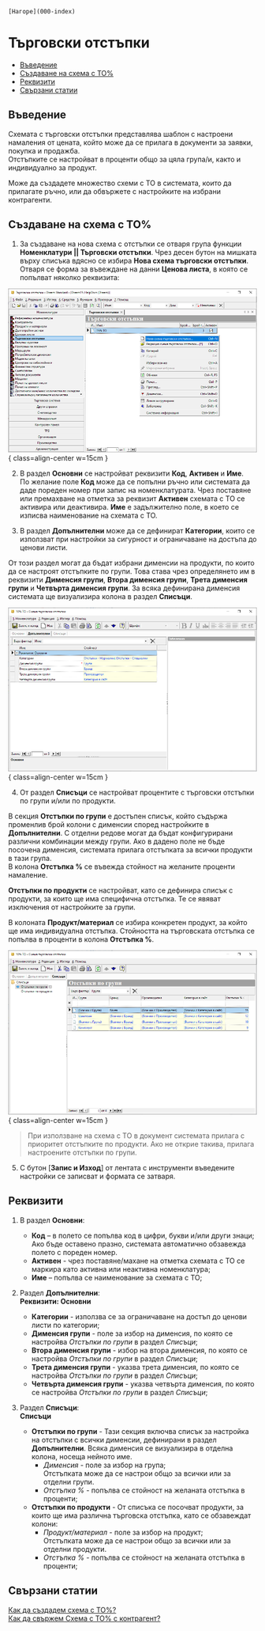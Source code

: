 ```{only} html
[Нагоре](000-index)
```

# **Търговски отстъпки**

- [Въведение](#въведение)  
- [Създаване на схема с ТО%](#създаване-на-схема-с-то)  
- [Реквизити](#реквизити)  
- [Свързани статии](#свързани-статии)  

## **Въведение**

Схемата с търговски отстъпки представлява шаблон с настроени намаления от цената, който може да се прилага в документи за заявки, покупка и продажба.  
Отстъпките се настройват в проценти общо за цяла група/и, както и индивидуално за продукт.  

Може да създадете множество схеми с ТО в системата, които да прилагате ръчно, или да обвържете с настройките на избрани контрагенти.  

## **Създаване на схема с ТО%**

1) За създаване на нова схема с отстъпки се отваря група функции **Номенклатури || Търговски отстъпки**. Чрез десен бутон на мишката върху списъка вдясно се избира **Нова схема търговски отстъпки**. Отваря се форма за въвеждане на данни **Ценова листа**, в която се попълват няколко реквизита:  

![](906-discount-schemes1.png){ class=align-center w=15cm }

2) В раздел **Основни** се настройват реквизити **Код**, **Активен** и **Име**.  
По желание поле **Код** може да се попълни ръчно или системата да даде пореден номер при запис на номенклатурата. Чрез поставяне или премахване на отметка за реквизит **Активен** схемата с ТО се активира или деактивира. **Име** е задължително поле, в което се изписва наименование на схемата с ТО.  

3) В раздел **Допълнителни** може да се дефинират **Категории**, които се използват при настройки за сигурност и ограничаване на достъпа до ценови листи.  

От този раздел могат да бъдат избрани дименсии на продукти, по които да се настроят отстъпките по групи. Това става чрез определянето им в реквизити **Дименсия групи**, **Втора дименсия групи**, **Трета дименсия групи** и **Четвърта дименсия групи**. За всяка дефинирана дименсия системата ще визуализира колона в раздел **Списъци**.  

![](906-discount-schemes2.png){ class=align-center w=15cm }

4) От раздел **Списъци** се настройват процентите с търговски отстъпки по групи и/или по продукти.  

В секция **Отстъпки по групи** е достъпен списък, който съдържа променлив брой колони с дименсии според настройките в **Допълнителни**. С отделни редове могат да бъдат конфигурирани различни комбинации между групи. Ако в дадено поле не бъде посочена дименсия, системата прилага отстъпката за всички продукти в тази група.  
В колона **Отстъпка %** се въвежда стойност на желаните проценти намаление.  

**Отстъпки по продукти** се настройват, като се дефинира списък с продукти, за които ще има специфична отстъпка. Те се явяват изключения от настройките за групи.  

В колоната **Продукт/материал** се избира конкретен продукт, за който ще има индивидуална отстъпка. Стойността на търговската отстъпка се попълва в проценти в колона **Отстъпка %**.  

![](906-discount-schemes3.png){ class=align-center w=15cm }

> При използване на схема с ТО в документ системата прилага с приоритет отстъпките по продукти. Ако не открие такива, прилага настроените отстъпки по групи.  

5) С бутон [**Запис и Изход**] от лентата с инструменти въведените настройки се записват и формата се затваря.  

## **Реквизити**

1) В раздел **Основни**:  
   - **Код** – в полето се попълва код в цифри, букви и/или други знаци;  
   Ако бъде оставено празно, системата автоматично обзавежда полето с пореден номер.  
   - **Активен** - чрез поставяне/махане на отметка схемата с ТО се маркира като активна или неактивна номенклатура;  
   - **Име** – попълва се наименование за схемата с ТО;  

2) Раздел **Допълнителни**:  
   **Реквизити: Основни**  
   - **Категории** - използва се за ограничаване на достъп до ценови листи по категории;    
   - **Дименсия групи** - поле за избор на дименсия, по която се настройва *Отстъпки по групи* в раздел *Списъци*;  
   - **Втора дименсия групи** - избор на втора дименсия, по която се настройва *Отстъпки по групи* в раздел *Списъци*;  
   - **Трета дименсия групи** - указва трета дименсия, по която се настройва *Отстъпки по групи* в раздел *Списъци*;  
   - **Четвърта дименсия групи** - указва четвърта дименсия, по която се настройва *Отстъпки по групи* в раздел *Списъци*;  

3) Раздел **Списъци**:  
   **Списъци**  
   - **Отстъпки по групи** - Тази секция включва списък за настройка на отстъпки с всички дименсии,  дефинирани в раздел **Допълнителни**. Всяка дименсия се визуализира в отделна колона, носеща  нейното име.  
        - *Дименсия* - поле за избор на група;  
        Отстъпката може да се настрои общо за всички или за отделни групи.  
        - *Отстъпка %* - попълва се стойност на желаната отстъпка в проценти;  
   - **Отстъпки по продукти** - От списъка се посочват продукти, за които ще има различна търговска отстъпка, като се обзавеждат колони:     
        - *Продукт/материал* - поле за избор на продукт;  
        Отстъпката може да се настрои общо за всички или за отделни продукти.  
        - *Отстъпка %* - попълва се стойност на желаната отстъпка в проценти;  

## **Свързани статии**

[Как да създадем схема с ТО%?](https://www.unicontsoft.com/cms/node/15)  
[Как да свържем Схема с ТО% с контрагент?](https://www.unicontsoft.com/cms/node/67)